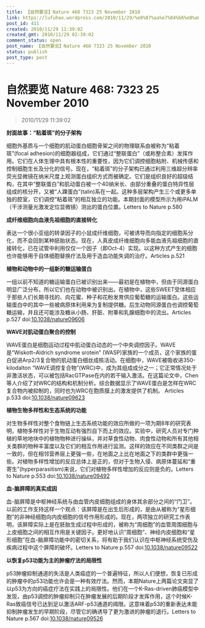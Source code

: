 ```yaml
---
title: 【自然要览】Nature 468 7323 25 November 2010
link: https://lufuhao.wordpress.com/2010/11/29/%e8%87%aa%e7%84%b6%e8%a6%81%e8%a7%88-nature-468-7323-25-november-2010/
post_id: 411
created: 2010/11/29 11:39:02
created_gmt: 2010/11/29 02:39:02
comment_status: open
post_name: 【自然要览】Nature 468 7323 25 November 2010
status: publish
post_type: post
---
```


# 自然要览 Nature 468: 7323 25 November 2010

> 2010/11/29 11:39:02

 

**封面故事：“粘着斑”的分子架构**

细胞外基质与一个细胞的肌动蛋白细胞骨架之间的物理联系由被称为“粘着斑”(focal adhesion)的细胞器组成，它们通过“整联蛋白”（或称整合素）发挥作用。它们在人体生理中具有根本性的重要性，因为它们调控细胞粘附、机械传感和控制细胞生长及分化的信号。现在，“粘着斑”的分子架构已通过利用三维超分辨率荧光显微镜在纳米尺度上观测蛋白组织方式而被确定。它们是组织良好的超级结构，在其中“整联蛋白”和肌动蛋白被一个40纳米长、由部分重叠的蛋白特异性层组成的核分开，又被“人踝蛋白”(talin)系在一起。这种多层架构产生三个或更多单独的腔室，它们调控“粘着斑”的相互独立的功能。本期封面的模型所示为用iPALM（干涉测量光激发定位显微镜）测出的蛋白位置。Letters to Nature p.580

**成纤维细胞向血液先祖细胞的直接转化**

表达一个很小亚组的转录因子的小鼠成纤维细胞，可被诱导而向指定的细胞系分化，而不会回到某种胚胎状态。现在，人真皮成纤维细胞向多能血液先祖细胞的直接转化，已在试管中利用仅仅一个因子（即Oct-4）实现。以这种方式产生的细胞也许能够用于自体细胞替换疗法及用于造血功能失调的治疗。Articles p.521

**植物和动物中的一组新的糖运输蛋白**

一组以前不知道的糖运输蛋白已被识别出来——最初是在植物中，但由于同源蛋白明显广泛分布，所以它们也在动物中被识别出。在植物中，这些SWEET受体相应于那些人们长期寻找的、向花蜜、种子和花粉发育供应葡萄糖的运输蛋白。这些运输蛋白中的其中一些被病原体利用来为复制提供糖。后生动物同源蛋白也调控葡萄糖运输，并且还可能涉及糖从小肠、肝脏、附睾和乳腺细胞中的流出。Articles p.527 doi:[10.1038/nature09606](http://doi.org/10.1038/nature09606)

**WAVE对肌动蛋白聚合的控制**

WAVE蛋白是细胞运动过程中肌动蛋白动态的一个中央调控因子。WAVE是“Wiskott–Aldrich syndrome srotein” (WASP)家族的一个成员，这个家族的蛋白促进Arp2/3复合物的肌动蛋白细丝成核活动。在细胞中，WAVE被吸收进350-kilodalton “WAVE调控复合物”(WRC)中，成为其组成成分之一；它正常情况处于非激活状态，可以被包括RacGTPase在内的若干输入激活。在这篇论文中，Chen等人介绍了对WRC的结构和机制分析。综合数据显示了WAVE蛋白是怎样在WRC复合物内被抑制的，同时也为WRC在胞质膜上的激发提供了机制。 Articles p.533 doi:[10.1038/nature09623](http://doi.org/10.1038/nature09623)

**植物生物多样性和生态系统的功能**

对生物多样性对整个食物链上生态系统功能的效应所做的一项为期8年的研究表明，植物多样性对于生物互动有强烈自下而上的效应。实验中，研究人员对专门种植的草地地块中的植物物种进行操纵，并对草食性动物、肉食性动物和所有其他相关类群的物种丰富度以及它们的相互作用进行监测。这样的效应在不同类群之间是一致的，但在相邻营养层上更强一些，在地面之上比在地面之下的类群中更强一些。对植物多样性增加的反应总体上是正的，但对于生物入侵、病原体蔓延和“重寄生”(hyperparasitism)来说，它们对植物多样性增加的反应则是负的。Letters to Nature p.553 doi:[10.1038/nature09492](http://doi.org/10.1038/nature09492)

**血-脑屏障的真实成因**

血-脑屏障是中枢神经系统与由血管内皮细胞组成的身体其余部分之间的“门卫”。以前的工作支持这样一个观点：该屏障是在出生后形成的，是由从被称为“星形细胞”的非神经细胞向内皮细胞的信号作用形成的。现在，两项独立的研究工作表明，该屏障实际上是在胚胎生成过程中形成的，被称为“周细胞”的血管周围细胞与上皮细胞之间的相互作用是关键因子。更好地认识“周细胞”、神经内皮细胞和“星形细胞”在血-脑屏障功能中的密切关系，将有助于我们认识在中枢神经系统受伤及疾病过程中这个屏障的破坏。Letters to Nature p.557 doi:[10.1038/nature09522](http://doi.org/10.1038/nature09522)

**以恢复p53功能为主的肿瘤疗法的局限性**

p53肿瘤抑制通道的失活是人类癌症的一个普遍特征，所以人们便想，恢复已形成的肿瘤中的p53功能也许会是一种有效疗法。然而，本期Nature上两篇论文突显了以p53为方向的癌症疗法在实践上的局限性。他们在一个K-Ras-driven肺癌模型中发现，由p53调控的肿瘤抑制只在肿瘤发展的后期阶段才发挥作用，这个时候K-Ras致癌信号已达到足以激活ARF-p53通道的阈限。这意味着p53的重新表达未能抑制肿瘤发生的早期阶段，尽管它的确诱导了更为激进的肿瘤的退行。Letters to Nature p.567 doi:[10.1038/nature09526](http://doi.org/10.1038/nature09526)
